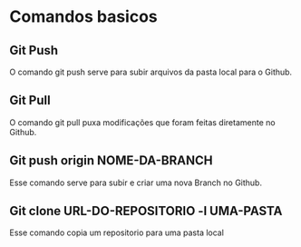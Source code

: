 # Comandos basicos

## Git Push
O comando git push serve para subir arquivos da pasta local para o Github.

## Git Pull
O comando git pull puxa modificações que foram feitas diretamente no Github.

## Git push origin NOME-DA-BRANCH
Esse comando serve para subir e criar uma nova Branch no Github.

## Git clone URL-DO-REPOSITORIO -l UMA-PASTA
Esse comando copia um repositorio para uma pasta local

